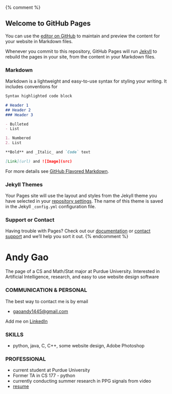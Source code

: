 {% comment %}
## Welcome to GitHub Pages

You can use the [editor on GitHub](https://github.com/andy1445/andy1445.github.io/edit/master/index.md) to maintain and preview the content for your website in Markdown files.

Whenever you commit to this repository, GitHub Pages will run [Jekyll](https://jekyllrb.com/) to rebuild the pages in your site, from the content in your Markdown files.

### Markdown

Markdown is a lightweight and easy-to-use syntax for styling your writing. It includes conventions for

```markdown
Syntax highlighted code block

# Header 1
## Header 2
### Header 3

- Bulleted
- List

1. Numbered
2. List

**Bold** and _Italic_ and `Code` text

[Link](url) and ![Image](src)
```

For more details see [GitHub Flavored Markdown](https://guides.github.com/features/mastering-markdown/).

### Jekyll Themes

Your Pages site will use the layout and styles from the Jekyll theme you have selected in your [repository settings](https://github.com/andy1445/andy1445.github.io/settings). The name of this theme is saved in the Jekyll `_config.yml` configuration file.

### Support or Contact

Having trouble with Pages? Check out our [documentation](https://help.github.com/categories/github-pages-basics/) or [contact support](https://github.com/contact) and we’ll help you sort it out.
{% endcomment %}

# Andy Gao
The page of a CS and Math/Stat major at Purdue University. Interested in Artificial Intelligence, research, and easy to use website design software

### COMMUNICATION & PERSONAL
The best way to contact me is by email 
- gaoandy1445@gmail.com

Add me on [LinkedIn](https://linkedin.com/in/andy1445)

### SKILLS
- python, java, C, C++, some website design, Adobe Photoshop

### PROFESSIONAL
- current student at Purdue University
- Former TA in CS 177 - python
- currently conducting summer research in PPG signals from video
- [resume](/Resume.pdf)
